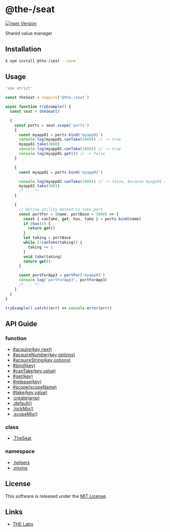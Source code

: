 @the-/seat
==========

<!---
This file is generated by the-tmpl. Do not update manually.
--->

<!-- Badge Start -->
<a name="badges"></a>

[![npm Version][bd_npm_shield_url]][bd_npm_url]

[bd_repo_url]: https://github.com/the-labo/the
[bd_travis_url]: http://travis-ci.org/the-labo/the
[bd_travis_shield_url]: http://img.shields.io/travis/the-labo/the.svg?style=flat
[bd_travis_com_url]: http://travis-ci.com/the-labo/the
[bd_travis_com_shield_url]: https://api.travis-ci.com/the-labo/the.svg?token=
[bd_license_url]: https://github.com/the-labo/the/blob/master/LICENSE
[bd_npm_url]: http://www.npmjs.org/package/@the-/seat
[bd_npm_shield_url]: http://img.shields.io/npm/v/@the-/seat.svg?style=flat
[bd_standard_url]: http://standardjs.com/
[bd_standard_shield_url]: https://img.shields.io/badge/code%20style-standard-brightgreen.svg

<!-- Badge End -->


<!-- Description Start -->
<a name="description"></a>

Shared value manager

<!-- Description End -->


<!-- Overview Start -->
<a name="overview"></a>



<!-- Overview End -->


<!-- Sections Start -->
<a name="sections"></a>

<!-- Section from "doc/readme/01.Installation.md.hbs" Start -->

<a name="section-doc-readme-01-installation-md"></a>

Installation
-----

```bash
$ npm install @the-/seat --save
```


<!-- Section from "doc/readme/01.Installation.md.hbs" End -->

<!-- Section from "doc/readme/02.Usage.md.hbs" Start -->

<a name="section-doc-readme-02-usage-md"></a>

Usage
---------

```javascript
'use strict'

const theSeat = require('@the-/seat')

async function tryExample() {
  const seat = theSeat()

  {
    const ports = seat.scope('ports')
    {
      const myapp01 = ports.bind('myapp01')
      console.log(myapp01.canTake(3000)) // -> true
      myapp01.take(3000)
      console.log(myapp01.canTake(3000)) // -> true
      console.log(myapp01.get()) // -> false
    }

    {
      const myapp02 = ports.bind('myapp02')

      console.log(myapp02.canTake(3000)) // -> false, because myapp01 already took it.
      myapp02.take(3001)
      /* ... */
    }

    {
      // Define utility method to take port
      const portFor = (name, portBase = 3000) => {
        const { canTake, get, has, take } = ports.bind(name)
        if (has()) {
          return get()
        }
        let taking = portBase
        while (!canTake(taking)) {
          taking += 1
        }
        void take(taking)
        return get()
      }

      const portForApp3 = portFor('myapp03')
      console.log('portForApp3', portForApp3)
      /* ... */
    }
  }
}

tryExample().catch((err) => console.error(err))

```


<!-- Section from "doc/readme/02.Usage.md.hbs" End -->


<!-- Sections Start -->

<a name="api"></a>

## API Guide

### function
- [#acquire(key,next)](./doc/api/api.md#module_@the-/seat.TheSeat#acquire)
- [#acquireNumber(key,options)](./doc/api/api.md#module_@the-/seat.TheSeat#acquireNumber)
- [#acquireString(key,options)](./doc/api/api.md#module_@the-/seat.TheSeat#acquireString)
- [#bind(key)](./doc/api/api.md#module_@the-/seat.TheSeat#bind)
- [#canTake(key,value)](./doc/api/api.md#module_@the-/seat.TheSeat#canTake)
- [#get(key)](./doc/api/api.md#module_@the-/seat.TheSeat#get)
- [#release(key)](./doc/api/api.md#module_@the-/seat.TheSeat#release)
- [#scope(scopeName)](./doc/api/api.md#module_@the-/seat.TheSeat#scope)
- [#take(key,value)](./doc/api/api.md#module_@the-/seat.TheSeat#take)
- [.create(args)](./doc/api/api.md#module_@the-/seat.create)
- [.default()](./doc/api/api.md#module_@the-/seat.default)
- [.lockMix()](./doc/api/api.md#module_@the-/seat.mixins.lockMix)
- [.scopeMix()](./doc/api/api.md#module_@the-/seat.scopeMix)
### class
- [.TheSeat](./doc/api/api.md#module_@the-/seat.TheSeat)
### namespace
- [.helpers](./doc/api/api.md#module_@the-/seat.helpers)
- [.mixins](./doc/api/api.md#module_@the-/seat.mixins)

<!-- LICENSE Start -->
<a name="license"></a>

License
-------
This software is released under the [MIT License](https://github.com/the-labo/the/blob/master/LICENSE).

<!-- LICENSE End -->


<!-- Links Start -->
<a name="links"></a>

Links
------

+ [THE Labo][the_labo_url]

[the_labo_url]: https://github.com/the-labo

<!-- Links End -->
